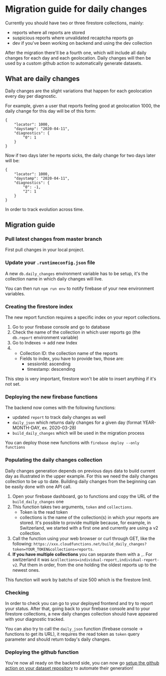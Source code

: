 # Migration guide for daily changes

Currently you should have two or three firestore collections, mainly:
- reports where all reports are stored
- suspicious reports where unvalidated recaptcha reports go
- dev if you've been working on backend and using the dev collection

After the migration there'll be a fourth one, which will include all daily changes for each day and each geolocation. Daily changes will then be used by a custom github action to automatically generate datasets.

## What are daily changes
Daily changes are the slight variations that happen for each geolocation every day per diagnostic.

For example, given a user that reports feeling good at geolocation 1000, the daily change for this day will be of this form:
```
{
    "locator": 1000,
    "daystamp": "2020-04-11",
    "diagnostics": {
        "0": 1
    }
}
```

Now if two days later he reports sicks, the daily change for two days later will be:
```
{
    "locator": 1000,
    "daystamp": "2020-04-11",
    "diagnostics": {
        "0": -1,
        "2": 1
    }
}
```

In order to track evolution across time.

## Migration guide

### Pull latest changes from master branch
First pull changes in your local project.

### Update your `.runtimeconfig.json` file
A new `db.daily_changes` environment variable has to be setup, it's the collection name in which daily changes will live.

You can then run `npm run env` to notify firebase of your new environment variables.

### Creating the firestore index
The new report function requires a specific index on your report collections.
1. Go to your firebase console and go to database
2. Check the name of the collection in which user reports go (the `db.report` environment variable)
3. Go to Indexes -> add new Index
4.  - Collection ID: the collection name of the reports
    - Fields to index, you have to provide two, those are:
        - sessionId: ascending
        - timestamp: descending

This step is very important, firestore won't be able to insert anything if it's not set.

### Deploying the new firebase functions

The backend now comes with the following functions:
- updated `report` to track daily changes as well
- `daily_json` which returns daily changes for a given day (format YEAR-MONTH-DAY, ex. 2020-03-28)
- `build_daily_changes` which will be used in the migration process

You can deploy those new functions with `firebase deploy --only functions`

### Populating the daily changes collection
Daily changes generation depends on previous days data to build current day as illustrated in the upper example. For this we need the daily changes collection
to be up to date. Building daily changes from the beginning can be easily done with one API call.

1. Open your firebase dashboard, go to functions and copy the URL of the `build_daily_changes` one
2. This function takes two arguments, `token` and `collections`.
    - Token is the read token
    - collections is the name of the collection(s) in which your reports are stored. It's possible to provide multiple because, for example, in Switzerland, we started with a first one and currently
    are using a v2 collection.
3. Call the function using your web browser or curl through GET, like the following: `https://xxx.cloudfunctions.net/build_daily_changes?token=YOUR_TOKEN&collections=reports`.
4. **If you have multiple collections** you can separate them with a `,`. For switzerland it was `&collections=individual-report,individual-report-v2`. Put them in order, from the one holding the oldest reports up to the newest ones.

This function will work by batchs of size 500 which is the firestore limit.

### Checking
In order to check you can go to your deployed frontend and try to report your status.
After that, going back to your firebase console and to your firestore collections, a new daily changes collection should have appeared with your diagnostic tracked.

You can also try to call the `daily_json` function (firebase console -> functions to get its URL), it requires the read token as `token` query parameter and should return today's daily changes.

### Deploying the github function
You're now all ready on the backend side, you can now go [setup the github action on your dataset repository](https://github.com/ch-covid-19/data-github-action) to automate their generation!

